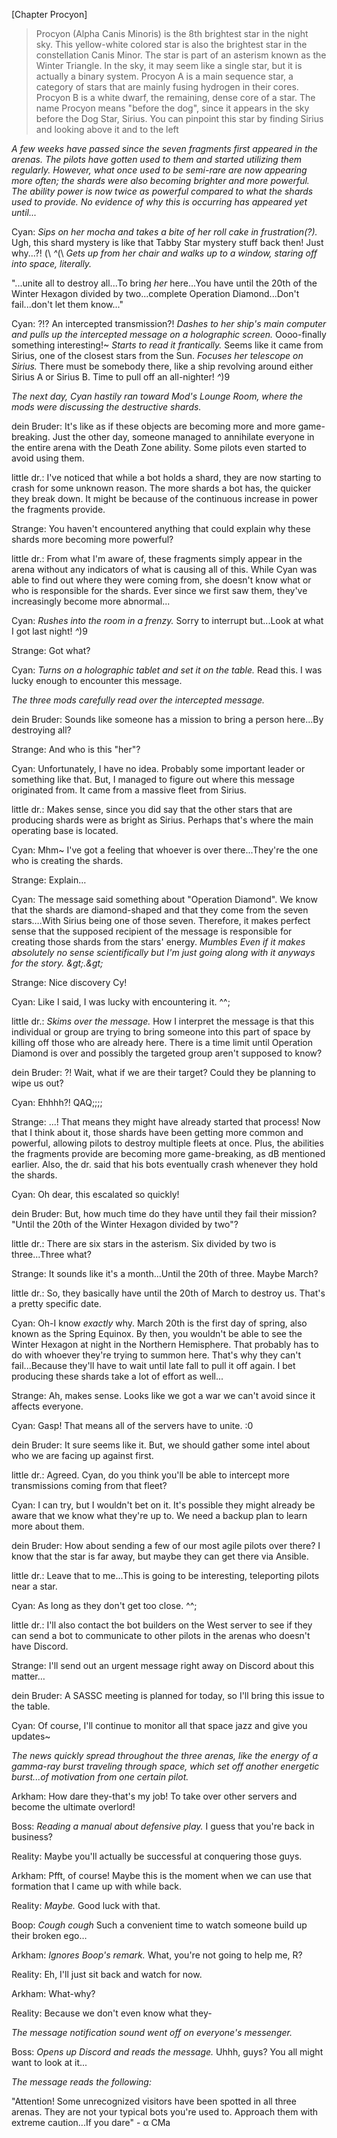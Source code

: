 [Chapter Procyon]

> Procyon (Alpha Canis Minoris) is the 8th brightest star in the night sky. This yellow-white colored star is also the brightest star in the constellation Canis Minor. The star is part of an asterism known as the Winter Triangle. In the sky, it may seem like a single star, but it is actually a binary system. Procyon A is a main sequence star, a category of stars that are mainly fusing hydrogen in their cores. Procyon B is a white dwarf, the remaining, dense core of a star. The name Procyon means "before the dog", since it appears in the sky before the Dog Star, Sirius. You can pinpoint this star by finding Sirius and looking above it and to the left

_A few weeks have passed since the seven fragments first appeared in the arenas. The pilots have gotten used to them and started utilizing them regularly. However, what once used to be semi-rare are now appearing more often; the shards were also becoming brighter and more powerful. The ability power is now twice as powerful compared to what the shards used to provide. No evidence of why this is occurring has appeared yet until..._

Cyan: *Sips on her mocha and takes a bite of her roll cake in frustration(?).* Ugh, this shard mystery is like that Tabby Star mystery stuff back then! Just why...?! (\ *^*(\ *Gets up from her chair and walks up to a window, staring off into space, literally.*

"...unite all to destroy all...To bring _her_ here...You have until the 20th of the Winter Hexagon divided by two...complete Operation Diamond...Don't fail...don't let them know..."

Cyan: ?!? An intercepted transmission?! *Dashes to her ship's main computer and pulls up the intercepted message on a holographic screen.* Oooo-finally something interesting!~ *Starts to read it frantically.* Seems like it came from Sirius, one of the closest stars from the Sun. *Focuses her telescope on Sirius.* There must be somebody there, like a ship revolving around either Sirius A or Sirius B. Time to pull off an all-nighter! *^*)9

_The next day, Cyan hastily ran toward Mod's Lounge Room, where the mods were discussing the destructive shards._

dein Bruder: It's like as if these objects are becoming more and more game-breaking. Just the other day, someone managed to annihilate everyone in the entire arena with the Death Zone ability. Some pilots even started to avoid using them.

little dr.: I've noticed that while a bot holds a shard, they are now starting to crash for some unknown reason. The more shards a bot has, the quicker they break down. It might be because of the continuous increase in power the fragments provide.

Strange: You haven't encountered anything that could explain why these shards more becoming more powerful?

little dr.: From what I'm aware of, these fragments simply appear in the arena without any indicators of what is causing all of this. While Cyan was able to find out where they were coming from, she doesn't know what or who is responsible for the shards. Ever since we first saw them, they've increasingly become more abnormal...

Cyan: *Rushes into the room in a frenzy.* Sorry to interrupt but...Look at what I got last night! *^*)9

Strange: Got what?

Cyan: *Turns on a holographic tablet and set it on the table.* Read this. I was lucky enough to encounter this message.

*The three mods carefully read over the intercepted message.*

dein Bruder: Sounds like someone has a mission to bring a person here...By destroying all?

Strange: And who is this "her"?

Cyan: Unfortunately, I have no idea. Probably some important leader or something like that. But, I managed to figure out where this message originated from. It came from a massive fleet from Sirius.

little dr.: Makes sense, since you did say that the other stars that are producing shards were as bright as Sirius. Perhaps that's where the main operating base is located.

Cyan: Mhm~ I've got a feeling that whoever is over there...They're the one who is creating the shards.

Strange: Explain…

Cyan: The message said something about "Operation Diamond". We know that the shards are diamond-shaped and that they come from the seven stars….With Sirius being one of those seven. Therefore, it makes perfect sense that the supposed recipient of the message is responsible for creating those shards from the stars' energy. *Mumbles* _Even if it makes absolutely no sense scientifically but I'm just going along with it anyways for the story. \&gt;.\&gt;_

Strange: Nice discovery Cy!

Cyan: Like I said, I was lucky with encountering it. ^^;

little dr.: *Skims over the message.* How I interpret the message is that this individual or group are trying to bring someone into this part of space by killing off those who are already here. There is a time limit until Operation Diamond is over and possibly the targeted group aren't supposed to know?

dein Bruder: ?! Wait, what if we are their target? Could they be planning to wipe us out?

Cyan: Ehhhh?! QAQ;;;;

Strange: ...! That means they might have already started that process! Now that I think about it, those shards have been getting more common and powerful, allowing pilots to destroy multiple fleets at once. Plus, the abilities the fragments provide are becoming more game-breaking, as dB mentioned earlier. Also, the dr. said that his bots eventually crash whenever they hold the shards.

Cyan: Oh dear, this escalated so quickly!

dein Bruder: But, how much time do they have until they fail their mission? "Until the 20th of the Winter Hexagon divided by two"?

little dr.: There are six stars in the asterism. Six divided by two is three...Three what?

Strange: It sounds like it's a month...Until the 20th of three. Maybe March?

little dr.: So, they basically have until the 20th of March to destroy us. That's a pretty specific date.

Cyan: Oh-I know _exactly_ why. March 20th is the first day of spring, also known as the Spring Equinox. By then, you wouldn't be able to see the Winter Hexagon at night in the Northern Hemisphere. That probably has to do with whoever they're trying to summon here. That's why they can't fail...Because they'll have to wait until late fall to pull it off again. I bet producing these shards take a lot of effort as well...

Strange: Ah, makes sense. Looks like we got a war we can't avoid since it affects everyone.

Cyan: Gasp! That means all of the servers have to unite. :0

dein Bruder: It sure seems like it. But, we should gather some intel about who we are facing up against first.

little dr.: Agreed. Cyan, do you think you'll be able to intercept more transmissions coming from that fleet?

Cyan: I can try, but I wouldn't bet on it. It's possible they might already be aware that we know what they're up to. We need a backup plan to learn more about them.

dein Bruder: How about sending a few of our most agile pilots over there? I know that the star is far away, but maybe they can get there via Ansible.

little dr.: Leave that to me...This is going to be interesting, teleporting pilots near a star.

Cyan: As long as they don't get too close. ^^;

little dr.: I'll also contact the bot builders on the West server to see if they can send a bot to communicate to other pilots in the arenas who doesn't have Discord.

Strange: I'll send out an urgent message right away on Discord about this matter…

dein Bruder: A SASSC meeting is planned for today, so I'll bring this issue to the table.

Cyan: Of course, I'll continue to monitor all that space jazz and give you updates~

_The news quickly spread throughout the three arenas, like the energy of a gamma-ray burst traveling through space, which set off another energetic burst...of motivation from one certain pilot._

Arkham: How dare they-that's my job! To take over other servers and become the ultimate overlord!

Boss: *Reading a manual about defensive play.* I guess that you're back in business?

Reality: Maybe you'll actually be successful at conquering those guys.

Arkham: Pfft, of course! Maybe this is the moment when we can use that formation that I came up with while back.

Reality: _Maybe._ Good luck with that.

Boop: *Cough cough* Such a convenient time to watch someone build up their broken ego…

Arkham: *Ignores Boop's remark.* What, you're not going to help me, R?

Reality: Eh, I'll just sit back and watch for now.

Arkham: What-why?

Reality: Because we don't even know what they-

*The message notification sound went off on everyone's messenger.*

Boss: *Opens up Discord and reads the message.* Uhhh, guys? You all might want to look at it...

_The message reads the following:_

"Attention! Some unrecognized visitors have been spotted in all three arenas. They are not your typical bots you're used to. Approach them with extreme caution...If you dare" - α CMa

